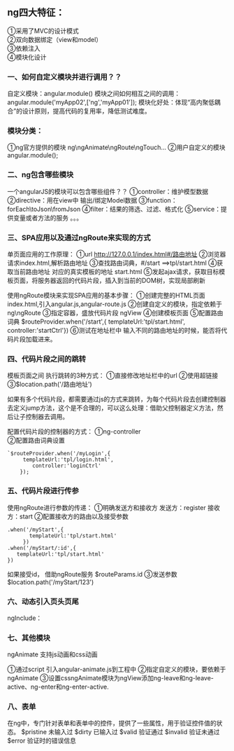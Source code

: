 ## ng四大特征：  

①采用了MVC的设计模式  
②双向数据绑定（view和model）  
③依赖注入  
④模块化设计

### 一、如何自定义模块并进行调用？？ 
自定义模块：angular.module()
模块之间如何相互之间的调用： angular.module('myApp02',['ng','myApp01']);
模块化好处：体现“高内聚低耦合”的设计原则，提高代码的复用率，降低测试难度。

### 模块分类：
①ng官方提供的模块
ng\ngAnimate\ngRoute\ngTouch...
②用户自定义的模块
angular.module();

### 二、ng包含哪些模块
一个angularJS的模块可以包含哪些组件？？
①controller：维护模型数据
②directive：用在view中 输出/绑定Model数据
③function：forEach\toJson\fromJson
④filter：结果的筛选、过滤、格式化
⑤service：提供变量或者方法的服务
。。。


### 三、SPA应用以及通过ngRoute来实现的方式

单页面应用的工作原理：
①url
http://127.0.0.1/index.html#/路由地址
②浏览器请求index.html,解析路由地址
③查找路由词典，#/start ==>tpl/start.html
④获取当前路由地址 对应的真实模板的地址 start.html
⑤发起ajax请求，获取目标模板页面，将服务器返回的代码片段，插入到当前的DOM树，实现局部刷新



使用ngRoute模块来实现SPA应用的基本步骤：
①创建完整的HTML页面 index.html,引入angular.js,angular-route.js
②创建自定义的模块，指定依赖于ng\ngRoute
③指定容器，盛放代码片段 ngView
④创建模板页面
⑤配置路由词典
$routeProvider.when('/start',{
	templateUrl:'tpl/start.html',
	controller:'startCtrl'})
⑥测试在地址栏中 输入不同的路由地址的时候，能否将代码片段加载进来。

### 四、代码片段之间的跳转

模板页面之间 执行跳转的3种方式：
①直接修改地址栏中的url
②使用超链接 <a href='#/路由地址'></a>
③$location.path('/路由地址')

如果有多个代码片段，都需要通过js的方式来跳转，为每个代码片段去创建控制器 去定义jump方法，这个是不合理的，可以这么处理：借助父控制器定义方法，然后让子控制器去调用。

配置代码片段的控制器的方式：
①ng-controller  
②配置路由词典设置  
```
`$routeProvider.when('/myLogin',{  
	 templateUrl:'tpl/login.html',   
	 	controller:'loginCtrl'    	 	
	});
```

### 五、代码片段进行传参

使用ngRoute进行参数的传递：
①明确发送方和接收方
发送方：register
接收方：start
②配置接收方的路由以及接受参数
 ```
 .when('/myStart',{
        templateUrl:'tpl/start.html'
      })
.when('/myStart/:id',{
	templateUrl:'tpl/start.html'
})
```
如果接受id，
借助ngRoute服务
$routeParams.id
③发送参数
<a href='#/myStart/123'></a>
$location.path('/myStart/123')

### 六、动态引入页头页尾
ngInclude：
<ANY ng-include="'tpl/include/header.html'"></ANY>

### 七、其他模块
ngAnimate 支持js动画和css动画

①通过script 引入angular-animate.js到工程中
②指定自定义的模块，要依赖于ngAnimate
③设置cssngAnimate模块为ngView添加ng-leave和ng-leave-active、ng-enter和ng-enter-active.


### 八、表单
在ng中，专门针对表单和表单中的控件，提供了一些属性，用于验证控件值的状态。
$pristine 未输入过
$dirty 已输入过
$valid 验证通过
$invalid 验证未通过
$error 验证时的错误信息







































